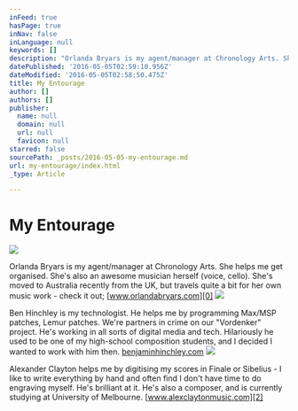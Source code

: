 ```yaml
---
inFeed: true
hasPage: true
inNav: false
inLanguage: null
keywords: []
description: "Orlanda Bryars is my agent/manager at Chronology Arts. She helps me get organised. She's also an awesome musician herself (voice, cello). She's moved to Australia recently from the UK, but travels quite a bit for her own music work - check it out; www.orlandabryars.com"
datePublished: '2016-05-05T02:59:10.956Z'
dateModified: '2016-05-05T02:58:50.475Z'
title: My Entourage
author: []
authors: []
publisher:
  name: null
  domain: null
  url: null
  favicon: null
starred: false
sourcePath: _posts/2016-05-05-my-entourage.md
url: my-entourage/index.html
_type: Article

---
```

# My Entourage
![](https://the-grid-user-content.s3-us-west-2.amazonaws.com/a8e7149e-db20-4982-82a2-598621cba8c2.jpg)

Orlanda Bryars is my agent/manager at Chronology Arts. She helps me get organised. She's also an awesome musician herself (voice, cello). She's moved to Australia recently from the UK, but travels quite a bit for her own music work - check it out; [www.orlandabryars.com][0]
![](https://the-grid-user-content.s3-us-west-2.amazonaws.com/ffa4d918-068a-49fa-8954-33af09e8b3a0.jpg)

Ben Hinchley is my technologist. He helps me by programming Max/MSP patches, Lemur patches. We're partners in crime on our "Vordenker" project. He's working in all sorts of digital media and tech. Hilariously he used to be one of my high-school composition students, and I decided I wanted to work with him then. [benjaminhinchley.com][1]
![](https://the-grid-user-content.s3-us-west-2.amazonaws.com/7f8ad002-efbb-4fc5-88c5-165ee8e0ec3c.png)

Alexander Clayton helps me by digitising my scores in Finale or Sibelius - I like to write everything by hand and often find I don't have time to do engraving myself. He's brilliant at it. He's also a composer, and is currently studying at University of Melbourne. [www.alexclaytonmusic.com][2]

[0]: http://www.orlandabryars.com/
[1]: http://benjaminhinchley.com/
[2]: http://www.alexclaytonmusic.com/